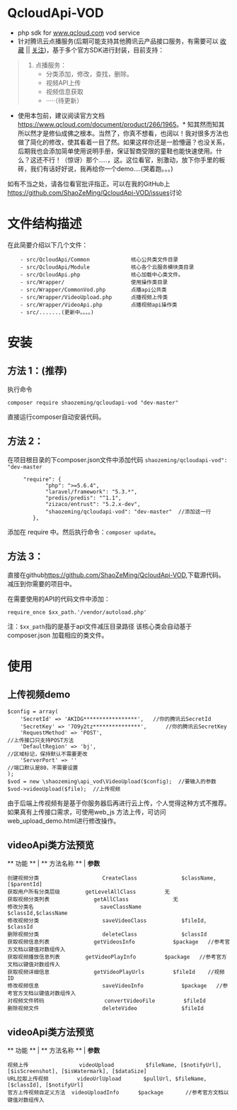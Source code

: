 # QcloudApi-VOD
- php sdk for www.qcloud.com vod service
- 针对腾讯云点播服务(后期可能支持其他腾讯云产品接口服务，有需要可以 [收藏](https://github.com/ShaoZeMing/QcloudApi-VOD/stargazers) || [关注](https://github.com/ShaoZeMing/QcloudApi-VOD/subscription))，基于多个官方SDK进行封装，目前支持：

>    1. 点播服务：
>        - 分类添加，修改，查找，删除。
>        - 视频API上传
>        - 视频信息获取
>        - ·····（待更新）

* 使用本包前，建议阅读官方文档<https://www.qcloud.com/document/product/266/1965>。*
知其然而知其所以然才是修仙成佛之根本。当然了，你真不想看，也阔以！我对很多方法也做了简化的修改，使其看着一目了然。如果这样你还是一脸懵逼？也没关系，后期我也会添加简单使用说明手册，保证智商受限的童鞋也能快速使用。什么？这还不行！（惊讶）那个.....，这。这位看官，别激动，放下你手里的板砖，我们有话好好说，我再给你一个demo....(哭着跑。。。)

如有不当之处，请各位看官批评指正。可以在我的GitHub上<https://github.com/ShaoZeMing/QcloudApi-VOD/issues>讨论

# 文件结构描述

在此简要介绍以下几个文件：

```
    - src/QcloudApi/Common             核心公共类文件目录
    - src/QcloudApi/Module             核心各个云服务模块类目录
    - src/QcloudApi.php                核心加载中心类文件。
    - src/Wrapper/                     使用操作类目录
    - src/Wrapper/CommonVod.php        点播api公共类
    - src/Wrapper/VideoUpload.php      点播视频上传类
    - src/Wrapper/VideoApi.php         点播视频api操作类
    - src/.......(更新中。。。。)
```

# 安装

## 方法 1：(推荐)
执行命令

   `composer require shaozeming/qcloudapi-vod "dev-master"`

直接运行composer自动安装代码。

## 方法 2：
在项目根目录的下composer.json文件中添加代码 `shaozeming/qcloudapi-vod": "dev-master`
```
     "require": {
            "php": ">=5.6.4",
            "laravel/framework": "5.3.*",
            "predis/predis": "^1.1",
            "zizaco/entrust": "5.2.x-dev",
            "shaozeming/qcloudapi-vod": "dev-master"  //添加这一行
        },
```
添加在 require 中。然后执行命令：`composer update`。

## 方法 3：
直接在github<https://github.com/ShaoZeMing/QcloudApi-VOD>,下载源代码。减压到你需要的项目中。

在需要使用的API的代码文件中添加：

`require_once $xx_path.'/vendor/autoload.php'`

注：`$xx_path`指的是基于api文件减压目录路径
该核心类会自动基于composer.json 加载相应的类文件。

# 使用

## 上传视频demo

```
$config = array(
    'SecretId' => 'AKIDG*****************',   //你的腾讯云SecretId
    'SecretKey' => '7O9y2tz***************',      //你的腾讯云SecretKey
    'RequestMethod' => 'POST',                                           //上传接口只支持POST方法
    'DefaultRegion' => 'bj',                                             //区域标记，保持默认不需要更改
    'ServerPort' => ''                                                   //端口默认是80，不需要设置
);
$vod = new \shaozeming\api_vod\VideoUpload($config);  //要输入的参数
$vod->videoUpload($file);  //上传视频

```
由于后端上传视频有是基于你服务器后再进行云上传，个人觉得这种方式不推荐。如果真有上传接口需求，可使用web_js 方法上传，可访问web_upload_demo.html进行修改操作。

## videoApi类方法预览

** 功能 ** | ** 方法名称 ** | **参数**
```
创建视频分类      	          CreateClass              $className,[$parentId]
获取用户所有分类层级	      getLevelAllClass         无
获取视频分类列表   	          getAllClass              无
修改分类名	                  saveClassName            $classId,$className
修改视频分类       	          saveVideoClass           $fileId, $classId
删除视频分类      	          deleteClass              $classId
获取视频信息列表              getVideosInfo            $package   //参考官方文档以键值对数组传入
获取视频播放信息列表	      getVideoPlayInfo         $package   //参考官方文档以键值对数组传入
获取视频详细信息	          getVideoPlayUrls         $fileId    //视频ID
修改视频信息      	          saveVideoInfo            $package   //参考官方文档以键值对数组传入
对视频文件转码     	          convertVideoFile         $fileId
删除视频文件      	          deleteVideo              $fileId
```
## videoApi类方法预览
** 功能 ** | ** 方法名称 ** | **参数**

```
视频上传                videoUpload          $fileName, [$notifyUrl], [$isScreenshot], [$isWatermark], [$dataSize]
URL拉取上传视频         videoUrlUpload       $pullUrl, $fileName, [$classId], [$notifyUrl]
官方上传视频自定义方法  videoUploadInfo      $package       //参考官方文档以键值对数组传入

```

